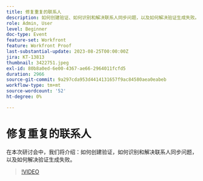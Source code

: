 ```yaml
---
title: 修复重复的联系人
description: 如何创建验证、如何识别和解决联系人同步问题，以及如何解决验证生成失败。
role: Admin, User
level: Beginner
doc-type: Event
feature-set: Workfront
feature: Workfront Proof
last-substantial-update: 2023-08-25T00:00:00Z
jira: KT-13813
thumbnail: 3422751.jpeg
exl-id: 80b8a0ed-6e00-4367-ae66-2964011fcfd5
duration: 2966
source-git-commit: 9a297cda953d4414131657f9ac84580aea0eabeb
workflow-type: tm+mt
source-wordcount: '52'
ht-degree: 0%

---
```


# 修复重复的联系人

在本次研讨会中，我们将介绍：如何创建验证，如何识别和解决联系人同步问题，以及如何解决验证生成失败。

>[!VIDEO](https://video.tv.adobe.com/v/3422751/?learn=on)
